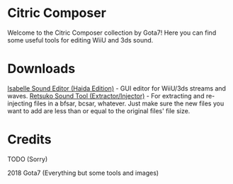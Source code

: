 # Citric Composer
Welcome to the Citric Composer collection by Gota7!
Here you can find some useful tools for editing WiiU and 3ds sound.

# Downloads
[Isabelle Sound Editor (Haida Edition)](https://github.com/Gota7/Citric-Composer/blob/master/Citric%20Composer/bin/Debug/Isabelle%20Sound%20Editor.zip?raw=true) - GUI editor for WiiU/3ds streams and waves.
[Retsuko Sound Tool (Extractor/Injector)](https://github.com/Gota7/Citric-Composer/blob/master/Retsuko%20Sound%20Editor/bin/Debug/Retsuko%20Sound%20Tool.zip?raw=true) - For extracting and re-injecting files in a bfsar, bcsar, whatever. Just make sure the new files you want to add are less than or equal to the original files' file size.

# Credits
TODO (Sorry)

2018 Gota7
(Everything but some tools and images)